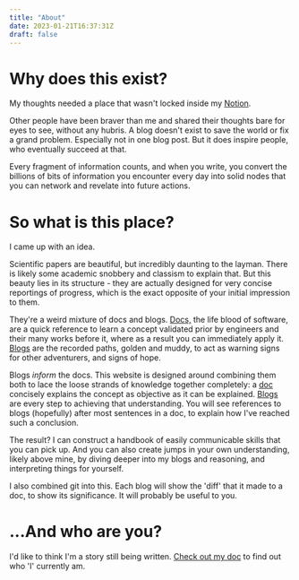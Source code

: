 ```yaml
---
title: "About"
date: 2023-01-21T16:37:31Z
draft: false
---
```


# Why does this exist?

My thoughts needed a place that wasn't locked inside my [Notion](https://www.notion.so/). 

Other people have been braver than me and shared their thoughts bare for eyes to see, without any hubris. A blog doesn't exist to save the world or fix a grand problem. Especially not in one blog post. But it does inspire people, who eventually succeed at that.

Every fragment of information counts, and when you write, you convert the billions of bits of information you encounter every day into solid nodes that you can network and revelate into future actions.

# So what is this place?

I came up with an idea.

Scientific papers are beautiful, but incredibly daunting to the layman. There is likely some academic snobbery and classism to explain that. But this beauty lies in its structure - they are actually designed for very concise reportings of progress, which is the exact opposite of your initial impression to them.

They're a weird mixture of docs and blogs. [Docs,](/docs/) the life blood of software, are a quick reference to learn a concept validated prior by engineers and their many works before it, where as a result you can immediately apply it. [Blogs](/blogs/) are the recorded paths, golden and muddy, to act as warning signs for other adventurers, and signs of hope.

Blogs *inform* the docs. This website is designed around combining them both to lace the loose strands of knowledge together completely: a [doc](/docs/) concisely explains the concept as objective as it can be explained. [Blogs](/blogs/) are every step to achieving that understanding. You will see references to blogs (hopefully) after most sentences in a doc, to explain how I've reached such a conclusion.

The result? I can construct a handbook of easily communicable skills that you can pick up. And you can also create jumps in your own understanding, likely above mine, by diving deeper into my blogs and reasoning, and interpreting things for yourself.

I also combined git into this. Each blog will show the 'diff' that it made to a doc, to show its significance. It will probably be useful to you.

# ...And who are you?

I'd like to think I'm a story still being written. [Check out my doc](/docs/jordan-peters-aka-rollersteaam) to find out who 'I' currently am.
